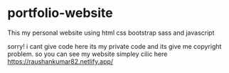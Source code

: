 # portfolio-website
This my personal website using html css bootstrap  sass and javascript


sorry! i cant give code here its my private code and its give me copyright problem. so you can see my website simpley cilic here https://raushankumar82.netlify.app/ 
